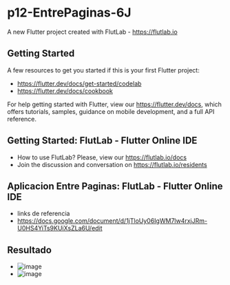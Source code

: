 # p12-EntrePaginas-6J

A new Flutter project created with FlutLab - https://flutlab.io

## Getting Started

A few resources to get you started if this is your first Flutter project:

- https://flutter.dev/docs/get-started/codelab
- https://flutter.dev/docs/cookbook

For help getting started with Flutter, view our
https://flutter.dev/docs, which offers tutorials,
samples, guidance on mobile development, and a full API reference.

## Getting Started: FlutLab - Flutter Online IDE

- How to use FlutLab? Please, view our https://flutlab.io/docs
- Join the discussion and conversation on https://flutlab.io/residents

## Aplicacion Entre Paginas: FlutLab - Flutter Online IDE
- links de referencia
- https://docs.google.com/document/d/1jTloUy06IgWM7lw4rxjJRm-U0HS4YiTs9KUiXsZLa6U/edit
## Resultado
- ![image](https://github.com/REriveradelgadillo/p12-EntrePag-6J/assets/143548741/94bb28c5-dbc6-4d01-899c-9417d87a6eec)
- ![image](https://github.com/REriveradelgadillo/p12-EntrePag-6J/assets/143548741/455f7709-2bda-4d13-9261-6e8f54d5f69f)


